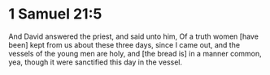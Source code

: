 # 1 Samuel 21:5

And David answered the priest, and said unto him, Of a truth women [have been] kept from us about these three days, since I came out, and the vessels of the young men are holy, and [the bread is] in a manner common, yea, though it were sanctified this day in the vessel.